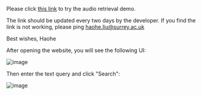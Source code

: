 Please click [this link](https://fb85c80e8879aee4bc.gradio.live/) to try the audio retrieval demo.



The link should be updated every two days by the developer. If you find the link is not working, please ping haohe.liu@surrey.ac.uk

Best wishes,
Haohe

After opening the website, you will see the following UI:

![image](https://github.com/haoheliu/redirect_link/assets/42107684/b1b084ce-1b52-4927-9b0b-7825d6de5f3c)

Then enter the text query and click "Search":

![image](https://github.com/haoheliu/redirect_link/assets/42107684/2ad35e85-4178-451f-b774-018cab7a8ec6)
